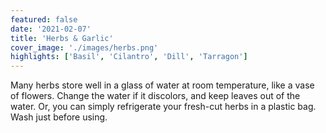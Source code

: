 ```yaml
---
featured: false
date: '2021-02-07'
title: 'Herbs & Garlic'
cover_image: './images/herbs.png'
highlights: ['Basil', 'Cilantro', 'Dill', 'Tarragon']
---
```


Many herbs store well in a glass of water at room temperature, like a vase of flowers. Change the water if it discolors, and keep leaves out of the water. Or, you can simply refrigerate your fresh-cut herbs in a plastic bag. Wash just before using.
